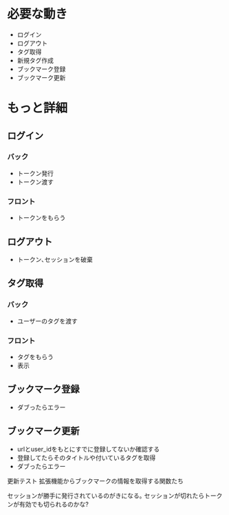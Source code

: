 # 必要な動き
* ログイン
* ログアウト
* タグ取得
* 新規タグ作成
* ブックマーク登録
* ブックマーク更新

# もっと詳細
## ログイン
### バック
* トークン発行
* トークン渡す
### フロント
* トークンをもらう
## ログアウト
* トークン､セッションを破棄

## タグ取得
### バック
* ユーザーのタグを渡す
### フロント
* タグをもらう
* 表示

## ブックマーク登録
* ダブったらエラー

## ブックマーク更新
* urlとuser_idをもとにすでに登録してないか確認する
* 登録してたらそのタイトルや付いているタグを取得
* ダブったらエラー


更新テスト
拡張機能からブックマークの情報を取得する関数たち

セッションが勝手に発行されているのがきになる｡
セッションが切れたらトークンが有効でも切られるのかな?
